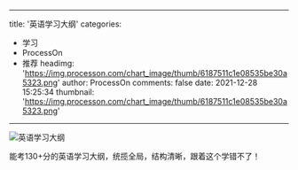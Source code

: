 
---
title: '英语学习大纲'
categories: 
 - 学习
 - ProcessOn
 - 推荐
headimg: 'https://img.processon.com/chart_image/thumb/6187511c1e08535be30a5323.png'
author: ProcessOn
comments: false
date: 2021-12-28 15:25:34
thumbnail: 'https://img.processon.com/chart_image/thumb/6187511c1e08535be30a5323.png'
---

<div>   
<img class="thumb" alt="英语学习大纲" src="https://img.processon.com/chart_image/thumb/6187511c1e08535be30a5323.png" referrerpolicy="no-referrer">
<p>能考130+分的英语学习大纲，统揽全局，结构清晰，跟着这个学错不了！</p>  
</div>
            